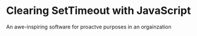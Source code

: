 #  Clearing SetTimeout with JavaScript 
 An awe-inspiring software for proactve purposes in an orgainzation 
